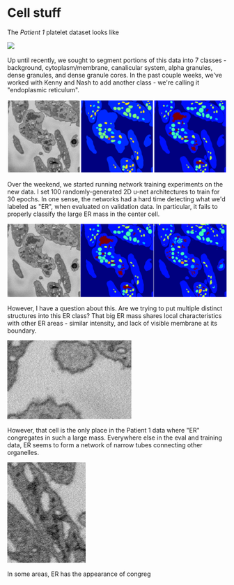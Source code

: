 
# Cell stuff

The _Patient 1_ platelet dataset looks like

![](overview.gif)

Up until recently, we sought to segment portions of this data into 7 classes - background, cytoplasm/membrane, canalicular system, alpha granules, dense granules, and dense granule cores. In the past couple weeks, we've worked with Kenny and Nash to add another class - we're calling it "endoplasmic reticulum".

![](trio.png)

Over the weekend, we started running network training experiments on the new data. I set 100 randomly-generated 2D u-net architectures to train for 30 epochs. In one sense, the networks had a hard time detecting what we'd labeled as "ER", when evaluated on validation data. In particular, it fails to properly classify the large ER mass in the center cell.

![](random2d_er.png)

However, I have a question about this. Are we trying to put multiple distinct structures into this ER class? That big ER mass shares local characteristics with other ER areas - similar intensity, and lack of visible membrane at its boundary.

![Animation 1](ermass.gif)


However, that cell is the only place in the Patient 1 data where "ER" congregates in such a large mass. Everywhere else in the eval and training data, ER seems to form a network of narrow tubes connecting other organelles.

![](ertubes.gif)

In some areas, ER has the appearance of congreg
